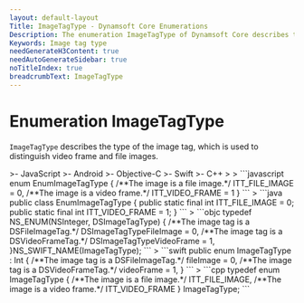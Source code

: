 ```yaml
---
layout: default-layout
Title: ImageTagType - Dynamsoft Core Enumerations
Description: The enumeration ImageTagType of Dynamsoft Core describes the types of image tags.
Keywords: Image tag type
needGenerateH3Content: true
needAutoGenerateSidebar: true
noTitleIndex: true
breadcrumbText: ImageTagType
---
```


# Enumeration ImageTagType

`ImageTagType` describes the type of the image tag, which is used to distinguish video frame and file images.

<div class="sample-code-prefix template2"></div>
   >- JavaScript
   >- Android
   >- Objective-C
   >- Swift
   >- C++
   >
>
```javascript
enum EnumImageTagType
{
   /**The image is a file image.*/
   ITT_FILE_IMAGE = 0,
   /**The image is a video frame.*/
   ITT_VIDEO_FRAME = 1
}
```
>
```java
public class EnumImageTagType
{
   public static final int ITT_FILE_IMAGE = 0;
   public static final int ITT_VIDEO_FRAME = 1;
}
```
>
```objc
typedef NS_ENUM(NSInteger, DSImageTagType)
{
   /**The image tag is a DSFileImageTag.*/
   DSImageTagTypeFileImage = 0,
   /**The image tag is a DSVideoFrameTag.*/
   DSImageTagTypeVideoFrame = 1,
}NS_SWIFT_NAME(ImageTagType);
```
>
```swift
public enum ImageTagType : Int
{
   /**The image tag is a DSFileImageTag.*/
   fileImage = 0,
   /**The image tag is a DSVideoFrameTag.*/
   videoFrame = 1,
}
```
>
```cpp
typedef enum ImageTagType
{
   /**The image is a file image.*/
   ITT_FILE_IMAGE,
   /**The image is a video frame.*/
   ITT_VIDEO_FRAME
} ImageTagType;
```

